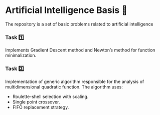 # Artificial Intelligence Basis :brain:
The repository is a set of basic problems related to artificial intelligence


### Task :one:
Implements Gradient Descent method and Newton’s method 
for function minimalization.

### Task :two:
Implementation of generic algorithm responsible for the analysis of multidimensional quadratic function.
The algorithm uses:
* Roulette-shell selection with scaling.
* Single point crossover.
* FIFO replacement strategy.